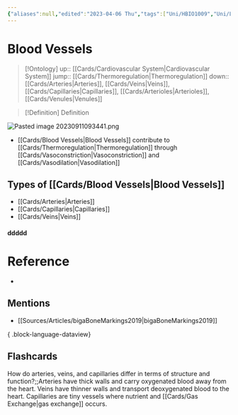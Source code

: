 ```yaml
---
{"aliases":null,"edited":"2023-04-06 Thu","tags":["Uni/HBIO1009","Uni/LFS112"],"dg-publish":true,"permalink":"/cards/blood-vessels/","dgPassFrontmatter":true}
---
```


# Blood Vessels

> [!Ontology]
> up:: [[Cards/Cardiovascular System\|Cardiovascular System]]
> jump:: [[Cards/Thermoregulation\|Thermoregulation]]
> down:: [[Cards/Arteries\|Arteries]], [[Cards/Veins\|Veins]], [[Cards/Capillaries\|Capillaries]], [[Cards/Arterioles\|Arterioles]], [[Cards/Venules\|Venules]]

> [!Definition] Definition
> 

![Pasted image 20230911093441.png](/img/user/Extras/Images/Pasted%20image%2020230911093441.png)

- [[Cards/Blood Vessels\|Blood Vessels]] contribute to [[Cards/Thermoregulation\|Thermoregulation]] through [[Cards/Vasoconstriction\|Vasoconstriction]] and [[Cards/Vasodilation\|Vasodilation]]

## Types of [[Cards/Blood Vessels\|Blood Vessels]]
- [[Cards/Arteries\|Arteries]]
- [[Cards/Capillaries\|Capillaries]]
- [[Cards/Veins\|Veins]]

#### ddddd

# Reference
- 

## Mentions
- [[Sources/Articles/bigaBoneMarkings2019\|bigaBoneMarkings2019]]

{ .block-language-dataview}

## Flashcards

How do arteries, veins, and capillaries differ in terms of structure and function?;;Arteries have thick walls and carry oxygenated blood away from the heart. Veins have thinner walls and transport deoxygenated blood to the heart. Capillaries are tiny vessels where nutrient and [[Cards/Gas Exchange\|gas exchange]] occurs.